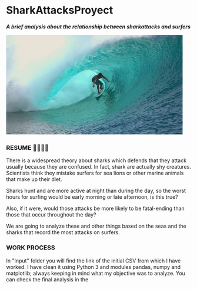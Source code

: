 # SharkAttacksProyect
**_A brief analysis about the relationship between sharkattacks and surfers_**

![](giphy.gif)

### RESUME 🏄‍♂️🌊🦈

There is a widespread theory about sharks which defends that they attack usually because they are confused. In fact, shark are actually shy creatures. Scientists think they mistake surfers for sea lions or other marine animals that make up their diet.

Sharks hunt and are more active at night than during the day, so the worst hours for surfing would be early morning or late afternoon, is this true?

Also, if it were, would those attacks be more likely to be fatal-ending than those that occur throughout the day?

We are going to analyze these and other things based on the seas and the sharks that record the most attacks on surfers. 

### WORK PROCESS

In "Input" folder you will find the link of the initial CSV from which I have worked.
I have clean it using Python 3 and modules pandas, numpy and matplotlib; always keeping in mind what my objective was to analyze. 
You can check the final analysis in the 
